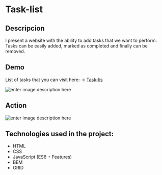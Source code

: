 # Task-list
## Descripcion

I present a website with the ability to add tasks that we want to perform. Tasks can be easily added, marked as completed and finally can be removed.

## Demo

List of tasks that you can visit here:  -> [Task-lis](https://slawekhups.github.io/Task-list/)

![enter image description here](https://slawekhups.github.io/Task-list/images/share.jpeg)

## Action

![enter image description here](.//images/task-list.gif)

## Technologies used in the project:

- HTML
- CSS
- JavaScript (ES6 + Features)
- BEM 
- GRID
#